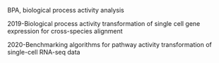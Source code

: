 BPA, biological process activity analysis

2019-Biological process activity transformation of single cell gene expression for cross-species alignment

2020-Benchmarking algorithms for pathway activity transformation of single-cell RNA-seq data
